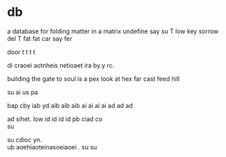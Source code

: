 # db

a database
for folding matter in a matrix
undefine say su T low key sorrow del T fat fat 
car
say
fer

door t t 
t
t

di craoei aotnheis netioaet ira by.y rc. 

building the gate to soul is a pex look at hex
far cast
feed hill

su ai 
us pa 

bap cby 
iab yd 
aib aib aib ai ai ai ai ad 
ad ad 

ad sihet. 
low id id id id 
pb ciad co  
su

su cdioc yn.  
ub aoehiaoteinasoeiaoei . 
su
su 
